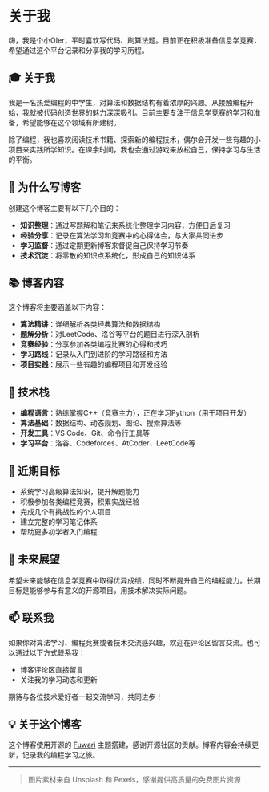 # 关于我

嗨，我是个小OIer，平时喜欢写代码、刷算法题。目前正在积极准备信息学竞赛，希望通过这个平台记录和分享我的学习历程。

## 🎓 关于我

我是一名热爱编程的中学生，对算法和数据结构有着浓厚的兴趣。从接触编程开始，我就被代码创造世界的魅力深深吸引。目前主要专注于信息学竞赛的学习和准备，希望能够在这个领域有所建树。

除了编程，我也喜欢阅读技术书籍、探索新的编程技术，偶尔会开发一些有趣的小项目来实践所学知识。在课余时间，我也会通过游戏来放松自己，保持学习与生活的平衡。

## 📝 为什么写博客

创建这个博客主要有以下几个目的：
- **知识整理**：通过写题解和笔记来系统化整理学习内容，方便日后复习
- **经验分享**：记录在算法学习和竞赛中的心得体会，与大家共同进步
- **学习监督**：通过定期更新博客来督促自己保持学习节奏
- **技术沉淀**：将零散的知识点系统化，形成自己的知识体系

## 📚 博客内容

这个博客将主要涵盖以下内容：
- **算法精讲**：详细解析各类经典算法和数据结构
- **题解分析**：对LeetCode、洛谷等平台的题目进行深入剖析
- **竞赛经验**：分享参加各类编程比赛的心得和技巧
- **学习路线**：记录从入门到进阶的学习路径和方法
- **项目实践**：展示一些有趣的编程项目和开发经验

## 🔧 技术栈

- **编程语言**：熟练掌握C++（竞赛主力），正在学习Python（用于项目开发）
- **算法基础**：数据结构、动态规划、图论、搜索算法等
- **开发工具**：VS Code、Git、命令行工具等
- **学习平台**：洛谷、Codeforces、AtCoder、LeetCode等

## 🎯 近期目标

- 系统学习高级算法知识，提升解题能力
- 积极参加各类编程竞赛，积累实战经验
- 完成几个有挑战性的个人项目
- 建立完整的学习笔记体系
- 帮助更多初学者入门编程

## 🌟 未来展望

希望未来能够在信息学竞赛中取得优异成绩，同时不断提升自己的编程能力。长期目标是能够参与有意义的开源项目，用技术解决实际问题。

## 📫 联系我

如果你对算法学习、编程竞赛或者技术交流感兴趣，欢迎在评论区留言交流。也可以通过以下方式联系我：
- 博客评论区直接留言
- 关注我的学习动态和更新

期待与各位技术爱好者一起交流学习，共同进步！

## 💡 关于这个博客

这个博客使用开源的 [Fuwari](https://github.com/saicaca/fuwari) 主题搭建，感谢开源社区的贡献。博客内容会持续更新，记录我的编程学习之旅。

---
> 图片素材来自 Unsplash 和 Pexels，感谢提供高质量的免费图片资源